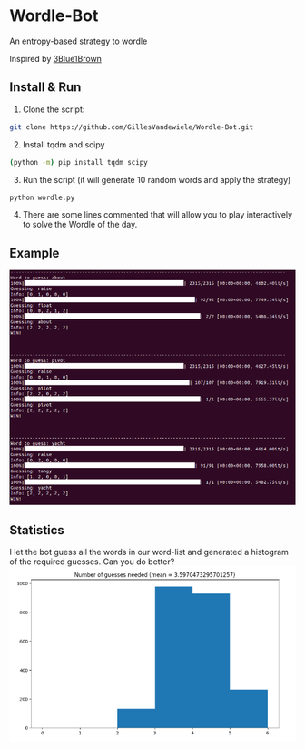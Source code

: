 # Wordle-Bot
An entropy-based strategy to wordle


Inspired by [3Blue1Brown](https://www.youtube.com/watch?v=v68zYyaEmEA)

## Install & Run

1. Clone the script: 
```bash
git clone https://github.com/GillesVandewiele/Wordle-Bot.git
```

2. Install tqdm and scipy
```bash
(python -m) pip install tqdm scipy
```

3. Run the script (it will generate 10 random words and apply the strategy)
```bash
python wordle.py
```

4. There are some lines commented that will allow you to play interactively to solve the Wordle of the day.

## Example

![Example of execution](wordle_bot.png)

## Statistics

I let the bot guess all the words in our word-list and generated a histogram of the required guesses. Can you do better?
![Statistics](wordle_stats.png)
